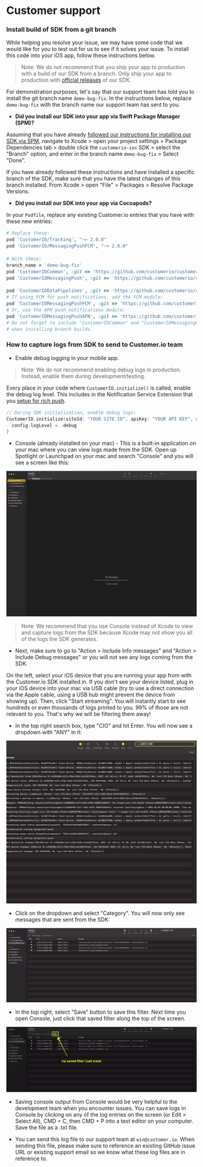 # Customer support 

### Install build of SDK from a git branch 

While helping you resolve your issue, we may have some code that we would like for you to test out for us to see if it solves your issue. To install this code into your iOS app, follow these instructions below. 

> Note: We do not recommend that you ship your app to production with a build of our SDK from a branch. Only ship your app to production with [official releases](https://github.com/customerio/customerio-ios/releases) of our SDK. 

For demonstration purposes, let's say that our support team has told you to install the git branch name `demo-bug-fix`. In the instructions below, replace `demo-bug-fix` with the branch name our support team has sent to you. 

* **Did you install our SDK into your app via Swift Package Manager (SPM)?**

Assuming that you have already [followed our instructions for installing our SDK via SPM](https://customer.io/docs/sdk/ios/getting-started/#install), navigate to Xcode > open your project settings > Package Dependencies tab > double click the `customerio-ios` SDK > select the "Branch" option, and enter in the branch name `demo-bug-fix` > Select "Done". 

If you have already followed these instructions and have installed a specific branch of the SDK, make sure that you have the latest changes of this branch installed. From Xcode > open "File" > Packages > Resolve Package Versions. 

* **Did you install our SDK into your app via Cocoapods?**

In your `Podfile`, replace any existing Customer.io entries that you have with these new entries:
```ruby
# Replace these:
pod 'CustomerIO/Tracking', "~> 2.0.0"
pod 'CustomerIO/MessagingPushFCM', "~> 2.0.0"

# With these:
branch_name = 'demo-bug-fix'
pod 'CustomerIOCommon', :git => 'https://github.com/customerio/customerio-ios.git', :branch => branch_name
pod 'CustomerIOMessagingPush', :git => 'https://github.com/customerio/customerio-ios.git', :branch => branch_name

pod 'CustomerIODataPipelines', :git => 'https://github.com/customerio/customerio-ios.git', :branch => branch_name
# If using FCM for push notifications, add the FCM module:
pod 'CustomerIOMessagingPushFCM', :git => 'https://github.com/customerio/customerio-ios.git', :branch => branch_name
# Or, use the APN push notifications module:
pod 'CustomerIOMessagingPushAPN', :git => 'https://github.com/customerio/customerio-ios.git', :branch => branch_name
# Do not forget to include "CustomerIOCommon" and "CustomerIOMessagingPush" as shown above. They are required 
# when installing branch builds. 
```

### How to capture logs from SDK to send to Customer.io team 

* Enable debug logging in your mobile app. 

> Note: We do not recommend enabling debug logs in production. Instead, enable them during development/testing. 

Every place in your code where `CustomerIO.initialize()` is called, enable the debug log level. This includes in the Notification Service Extension that you [setup for rich push](https://customer.io/docs/sdk/ios/push/#rich-push). 

```swift
// During SDK initialization, enable debug logs: 
CustomerIO.initialize(siteId: "YOUR SITE ID", apiKey: "YOUR API KEY", region: Region.US) { config in
  config.logLevel = .debug 
}
```

* Console (already installed on your mac) - This is a built-in application on your mac where you can view logs made from the SDK. Open up Spotlight or Launchpad on your mac and search "Console" and you will see a screen like this:

![](img/console-after-open.jpg)

> Note: We recommend that you use Console instead of Xcode to view and capture logs from the SDK because Xcode may not show you all of the logs the SDK generates.

* Next, make sure to go to "Action > Include Info messages" and "Action > Include Debug messages" or you will not see any logs coming from the SDK. 

On the left, select your iOS device that you are running your app from with the Customer.io SDK installed in. If you don't see your device listed, plug in your iOS device into your mac via USB cable (try to use a direct connection via the Apple cable, using a USB hub might prevent the device from showing up). Then, click "Start streaming". You will instantly start to see hundreds or even thousands of logs printed to you. 99% of those are not relevant to you. That's why we will be filtering them away! 

* In the top right search box, type "CIO" and hit Enter. You will now see a dropdown with "ANY" in it:

![](img/console-type-cio.jpg)

* Click on the dropdown and select "Category". You will now only see messages that are sent from the SDK:

![](img/console-cio-category.jpg)

* In the top right, select "Save" button to save this filter. Next time you open Console, just click that saved filter along the top of the screen. 

![](img/console-cio-saved-filter.jpg)

* Saving console output from Console would be very helpful to the development team when you encounter issues. You can save logs in Console by clicking on any of the log entries on the screen (or Edit > Select All), CMD + C, then CMD + P into a text editor on your computer. Save the file as a .txt file. 

* You can send this log file to our support team at `win@customer.io`. When sending this file, please make sure to reference an existing GitHub issue URL or existing support email so we know what these log files are in reference to. 

